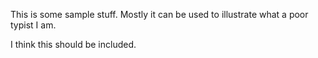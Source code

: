 This is some sample stuff. Mostly it can be used to illustrate what a poor typist I am.

I think this should be included.
